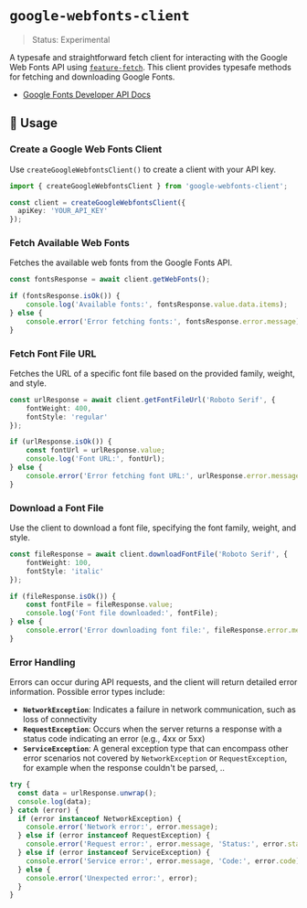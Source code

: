 # `google-webfonts-client`
> Status: Experimental

A typesafe and straightforward fetch client for interacting with the Google Web Fonts API using [`feature-fetch`](https://github.com/inbeta-group/monorepo/tree/develop/packages/feature-fetch). This client provides typesafe methods for fetching and downloading Google Fonts.

- [Google Fonts Developer API Docs](https://developers.google.com/fonts/docs/developer_api)

## 📖 Usage

### Create a Google Web Fonts Client

Use `createGoogleWebfontsClient()` to create a client with your API key.

```ts
import { createGoogleWebfontsClient } from 'google-webfonts-client';

const client = createGoogleWebfontsClient({
  apiKey: 'YOUR_API_KEY'
});
```

### Fetch Available Web Fonts

Fetches the available web fonts from the Google Fonts API.

```ts
const fontsResponse = await client.getWebFonts();

if (fontsResponse.isOk()) {
    console.log('Available fonts:', fontsResponse.value.data.items);
} else {
    console.error('Error fetching fonts:', fontsResponse.error.message);
}
```

### Fetch Font File URL

Fetches the URL of a specific font file based on the provided family, weight, and style.

```ts
const urlResponse = await client.getFontFileUrl('Roboto Serif', {
    fontWeight: 400,
    fontStyle: 'regular'
});

if (urlResponse.isOk()) {
    const fontUrl = urlResponse.value;
    console.log('Font URL:', fontUrl);
} else {
    console.error('Error fetching font URL:', urlResponse.error.message);
}
```

### Download a Font File

Use the client to download a font file, specifying the font family, weight, and style.

```ts
const fileResponse = await client.downloadFontFile('Roboto Serif', {
    fontWeight: 100,
    fontStyle: 'italic'
});

if (fileResponse.isOk()) {
    const fontFile = fileResponse.value;
    console.log('Font file downloaded:', fontFile);
} else {
    console.error('Error downloading font file:', fileResponse.error.message);
}
```

### Error Handling

Errors can occur during API requests, and the client will return detailed error information. Possible error types include:

- **`NetworkException`**: Indicates a failure in network communication, such as loss of connectivity
- **`RequestException`**: Occurs when the server returns a response with a status code indicating an error (e.g., 4xx or 5xx)
- **`ServiceException`**: A general exception type that can encompass other error scenarios not covered by `NetworkException` or `RequestException`, for example when the response couldn't be parsed, ..

```ts
try {
  const data = urlResponse.unwrap();
  console.log(data);
} catch (error) {
  if (error instanceof NetworkException) {
    console.error('Network error:', error.message);
  } else if (error instanceof RequestException) {
    console.error('Request error:', error.message, 'Status:', error.status);
  } else if (error instanceof ServiceException) {
    console.error('Service error:', error.message, 'Code:', error.code);
  } else {
    console.error('Unexpected error:', error);
  }
}
```